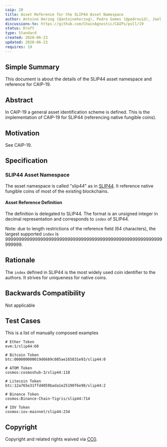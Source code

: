 ```yaml
---
caip: 20
title: Asset Reference for the SLIP44 Asset Namespace
author: Antoine Herzog (@antoineherzog), Pedro Gomes (@pedrouid), Joel Thorstensson (@oed)
discussions-to: https://github.com/ChainAgnostic/CAIPs/pull/19
status: Draft
type: Standard
created: 2020-06-23
updated: 2020-06-23
requires: 19
---
```


## Simple Summary

This document is about the details of the SLIP44 asset namespace and reference for CAIP-19.

## Abstract

In CAIP-19 a general asset identification scheme is defined. This is the
implementation of CAIP-19 for SLIP44 (referencing native fungible coins).

## Motivation

See CAIP-19.

## Specification

### SLIP44 Asset Namespace

The asset namespace is called "slip44" as in [SLIP44](https://github.com/satoshilabs/slips/blob/master/slip-0044.md). It reference native fungible coins of most of the existing blockchains.

#### Asset Reference Definition

The definition is delegated to SLIP44. The format is an unsigned integer in decimal representation and corresponds to `index` of SLIP44.

Note: due to length restrictions of the reference field (64 characters), the largest supported `index` is 9999999999999999999999999999999999999999999999999999999999999999.

## Rationale

The `index` defined in SLIP44 is the most widely used coin identifier to the authors. It strives for uniqueness for native coins.

## Backwards Compatibility

Not applicable

## Test Cases

This is a list of manually composed examples

```
# Ether Token
evm:1/slip44:60

# Bitcoin Token
btc:000000000019d6689c085ae165831e93/slip44:0

# ATOM Token
cosmos:cosmoshub-3/slip44:118

# Litecoin Token
btc:12a765e31ffd4059bada1e25190f6e98/slip44:2

# Binance Token
cosmos:Binance-Chain-Tigris/slip44:714

# IOV Token
cosmos:iov-mainnet/slip44:234
```

## Copyright

Copyright and related rights waived via [CC0](https://creativecommons.org/publicdomain/zero/1.0/).
